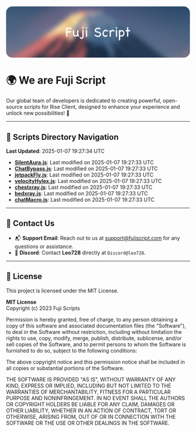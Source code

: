 ![Banner](.github/b.webp)

# 🌍 **We are Fuji Script**

Our global team of developers is dedicated to creating powerful, open-source scripts for Rise Client, designed to enhance your experience and unlock new possibilities! 🌟

---
<!-- SCRIPTS_NAVIGATION_START -->
## 📂 **Scripts Directory Navigation**

**Last Updated**: 2025-01-07 19:27:34 UTC

- **[SilentAura.js](scripts/SilentAura.js)**: Last modified on 2025-01-07 19:27:33 UTC
- **[ChatBypass.js](scripts/ChatBypass.js)**: Last modified on 2025-01-07 19:27:33 UTC
- **[jetpackFly.js](scripts/jetpackFly.js)**: Last modified on 2025-01-07 19:27:33 UTC
- **[velocityHylex.js](scripts/velocityHylex.js)**: Last modified on 2025-01-07 19:27:33 UTC
- **[chestxray.js](scripts/chestxray.js)**: Last modified on 2025-01-07 19:27:33 UTC
- **[bedxray.js](scripts/bedxray.js)**: Last modified on 2025-01-07 19:27:33 UTC
- **[chatMacro.js](scripts/chatMacro.js)**: Last modified on 2025-01-07 19:27:33 UTC

<!-- SCRIPTS_NAVIGATION_END -->

---

## 💬 **Contact Us**  
- 📬 **Support Email**: Reach out to us at [support@fujiscript.com](mailto:support@fujiscript.com) for any questions or assistance.  
- 💬 **Discord**: Contact **Leo728** directly at `Discord@leo728`.

---

## 📜 **License**

This project is licensed under the MIT License.  

**MIT License**  
Copyright (c) 2023 Fuji Scripts  

Permission is hereby granted, free of charge, to any person obtaining a copy of this software and associated documentation files (the "Software"), to deal in the Software without restriction, including without limitation the rights to use, copy, modify, merge, publish, distribute, sublicense, and/or sell copies of the Software, and to permit persons to whom the Software is furnished to do so, subject to the following conditions:  

The above copyright notice and this permission notice shall be included in all copies or substantial portions of the Software.  

THE SOFTWARE IS PROVIDED "AS IS", WITHOUT WARRANTY OF ANY KIND, EXPRESS OR IMPLIED, INCLUDING BUT NOT LIMITED TO THE WARRANTIES OF MERCHANTABILITY, FITNESS FOR A PARTICULAR PURPOSE AND NONINFRINGEMENT. IN NO EVENT SHALL THE AUTHORS OR COPYRIGHT HOLDERS BE LIABLE FOR ANY CLAIM, DAMAGES OR OTHER LIABILITY, WHETHER IN AN ACTION OF CONTRACT, TORT OR OTHERWISE, ARISING FROM, OUT OF OR IN CONNECTION WITH THE SOFTWARE OR THE USE OR OTHER DEALINGS IN THE SOFTWARE.  
